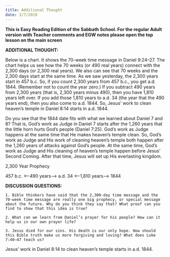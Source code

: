 ```yaml
---
title: Additional Thought
date: 3/7/2019
---
```


 **This is Easy Reading Edition of the Sabbath School. For the regular Adult version with Teacher comments and EGW notes please open the top lesson on the main screen** 

**ADDITIONAL THOUGHT:**

Below is a chart. It shows the 70-week time message in Daniel 9:24–27. The chart helps us see how the 70 weeks (or 490 real years) connect with the 2,300 days (or 2,300 real years). We also can see that 70 weeks and the 2,300 days start at the same time. As we saw yesterday, the 2,300 years start in 457 b.c. So, if you count 2,300 years from 457 b.c., you get a.d. 1844. (Remember not to count the year zero.) If you subtract 490 years from 2,300 years (that is, 2,300 years minus 490), then you have 1,810 years left over. If you add those 1,810 years to a.d. 34 (the year that the 490 years end), then you also come to a.d. 1844. So, Jesus’ work to clean heaven’s temple in Daniel 8:14 starts in a.d. 1844.

Do you see that the 1844 date fits with what we learned about Daniel 7 and 8? That is, God’s work as Judge in Daniel 7 starts after the 1,260 years that the little horn hurts God’s people (Daniel 7:25). God’s work as Judge happens at the same time that He makes heaven’s temple clean. So, God’s work as Judge and His work of cleaning heaven’s temple both happen after the 1,260 years of attacks against God’s people. At the same time, God’s work as Judge and His cleaning of heaven’s temple happen before Jesus’ Second Coming. After that time, Jesus will set up His everlasting kingdom.

2,300 Year Prophecy

457 b.c. <--490 years--> a.d. 34 <--1,810 years-->  1844

**DISCUSSION QUESTIONS:**

`1. Bible thinkers have said that the 2,300-day time message and the 70-week time message are really one big prophecy, or special message about the future. Why do you think they say that? What proof can you find to show that this idea is true?`

`2. What can we learn from Daniel’s prayer for his people? How can it help us in our own prayer life?`

`3. Jesus died for our sins. His death is our only hope. How should this Bible truth make us more forgiving and loving? What does Luke 7:40–47 teach us?`

Jesus’ work in Daniel 8:14 to clean heaven’s temple starts in a.d. 1844.
